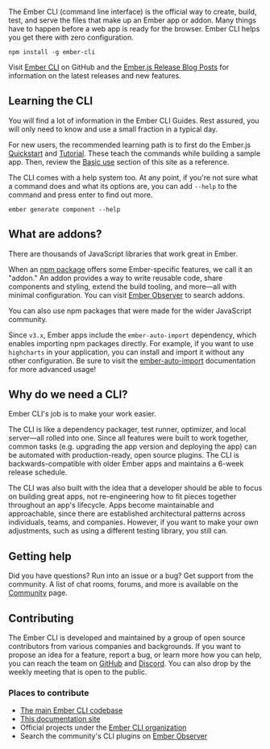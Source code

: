 The Ember CLI (command line interface) is the official way to create, build, test, and serve the files that make up an Ember app or addon.
Many things have to happen before a web app is ready for the browser. Ember CLI helps you get there with zero configuration.

```shell
npm install -g ember-cli
```

Visit [Ember CLI](https://github.com/ember-cli/ember-cli) on GitHub
and the [Ember.js Release Blog Posts](https://www.emberjs.com/blog/tags/releases.html)
for information on the latest releases and new features.

## Learning the CLI

You will find a lot of information in the Ember CLI Guides. Rest assured, you will only need to know and use a small fraction in a typical day.

For new users, the recommended learning path is to first do the Ember.js [Quickstart](https://guides.emberjs.com/release/getting-started/quick-start/) and [Tutorial](https://guides.emberjs.com/release/tutorial/). These teach the commands while building a sample app. Then, review the [Basic use](./basic-use) section of this site as a reference.

The CLI comes with a help system too. At any point, if you're not sure what a command does and what its options are, you can add `--help` to the command and press enter to find out more.

```shell
ember generate component --help
```

## What are addons?

There are thousands of JavaScript libraries that work great in Ember.

When an [npm package](https://www.npmjs.com/) offers some Ember-specific features, we call it an "addon." An addon provides a way to write reusable code, share components and styling, extend the build tooling, and more—all with minimal configuration. You can visit [Ember Observer](https://emberobserver.com) to search addons.

You can also use npm packages that were made for the wider JavaScript community.

Since `v3.x`, Ember apps include the `ember-auto-import` dependency, which enables importing npm packages directly. For example, if you want to use `highcharts` in your application,
you can install and import it without any other configuration. Be sure to visit the [ember-auto-import](https://github.com/ef4/ember-auto-import) documentation for more advanced usage!

## Why do we need a CLI?

Ember CLI's job is to make your work easier.

The CLI is like a dependency packager, test runner, optimizer, and local server—all rolled into one. Since all features were built to work together, common tasks (e.g. upgrading the app version and deploying the app) can be automated with production-ready, open source plugins. The CLI is backwards-compatible with older Ember apps and maintains a 6-week release schedule.

The CLI was also built with the idea that a developer should be able to focus on building great apps, not re-engineering how to fit pieces together throughout an app's lifecycle. Apps become maintainable and approachable, since there are established architectural patterns across individuals, teams, and companies.
However, if you want to make your own adjustments, such as using a different testing library, you still can.

## Getting help

Did you have questions? Run into an issue or a bug? Get support from the community. A list of chat rooms, forums, and more is available on the [Community](https://www.emberjs.com/community/) page.

## Contributing

The Ember CLI is developed and maintained by a group of open source contributors from various companies and backgrounds. If you want to propose an idea for a feature, report a bug, or learn more how you can help, you can reach the team on [GitHub](https://github.com/ember-cli) and [Discord](https://discord.com/invite/emberjs). You can also drop by the weekly meeting that is open to the public.

### Places to contribute

- [The main Ember CLI codebase](https://github.com/ember-cli/ember-cli)
- [This documentation site](https://github.com/ember-learn/cli-guides)
- Official projects under the [Ember CLI organization](https://github.com/ember-cli/)
- Search the community's CLI plugins on [Ember Observer](https://emberobserver.com)
